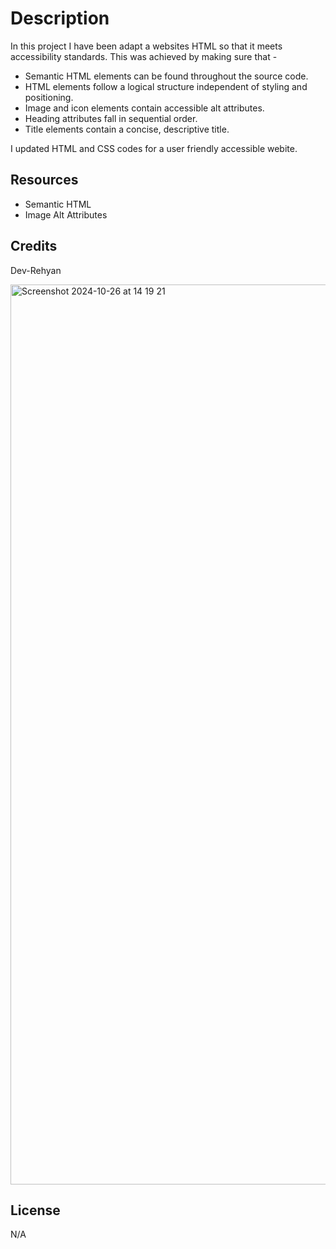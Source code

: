 
# Description
In this project I have been adapt a websites HTML so that it meets accessibility standards. This was achieved by making sure that -

- Semantic HTML elements can be found throughout the source code.
- HTML elements follow a logical structure independent of styling and positioning.
- Image and icon elements contain accessible alt attributes.
- Heading attributes fall in sequential order.
- Title elements contain a concise, descriptive title.

I updated HTML and CSS codes for a user friendly accessible webite.

## Resources
- Semantic HTML
- Image Alt Attributes

## Credits
Dev-Rehyan

<img width="1440" alt="Screenshot 2024-10-26 at 14 19 21" src="https://github.com/user-attachments/assets/6fc9cc94-f0f8-435d-aba6-d97f7df672e0">


## License
N/A

